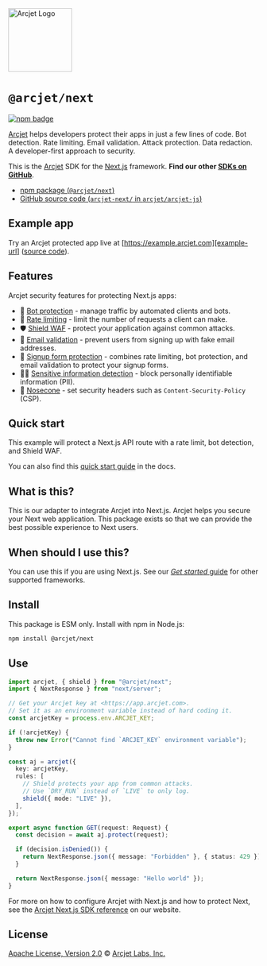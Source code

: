 <a href="https://arcjet.com" target="_arcjet-home">
  <picture>
    <source media="(prefers-color-scheme: dark)" srcset="https://arcjet.com/logo/arcjet-dark-lockup-voyage-horizontal.svg">
    <img src="https://arcjet.com/logo/arcjet-light-lockup-voyage-horizontal.svg" alt="Arcjet Logo" height="128" width="auto">
  </picture>
</a>

# `@arcjet/next`

<p>
  <a href="https://www.npmjs.com/package/@arcjet/next">
    <picture>
      <source media="(prefers-color-scheme: dark)" srcset="https://img.shields.io/npm/v/%40arcjet%2Fnext?style=flat-square&label=%E2%9C%A6Aj&labelColor=000000&color=5C5866">
      <img alt="npm badge" src="https://img.shields.io/npm/v/%40arcjet%2Fnext?style=flat-square&label=%E2%9C%A6Aj&labelColor=ECE6F0&color=ECE6F0">
    </picture>
  </a>
</p>

[Arcjet][arcjet] helps developers protect their apps in just a few lines of
code. Bot detection. Rate limiting. Email validation. Attack protection. Data
redaction. A developer-first approach to security.

This is the [Arcjet][arcjet] SDK for the [Next.js][next-js] framework. **Find
our other [SDKs on GitHub][sdks-github]**.

- [npm package (`@arcjet/next`)](https://www.npmjs.com/package/@arcjet/next)
- [GitHub source code (`arcjet-next/` in `arcjet/arcjet-js`)](https://github.com/arcjet/arcjet-js/tree/main/arcjet-next)

## Example app

Try an Arcjet protected app live at [https://example.arcjet.com][example-url]
([source code][example-source]).

## Features

Arcjet security features for protecting Next.js apps:

- 🤖 [Bot protection][bot-protection-quick-start] - manage traffic by automated
  clients and bots.
- 🛑 [Rate limiting][rate-limiting-quick-start] - limit the number of requests a
  client can make.
- 🛡️ [Shield WAF][shield-quick-start] - protect your application against common
  attacks.
- 📧 [Email validation][email-validation-quick-start] - prevent users from
  signing up with fake email addresses.
- 📝 [Signup form protection][signup-protection-quick-start] - combines rate
  limiting, bot protection, and email validation to protect your signup forms.
- 🕵️‍♂️ [Sensitive information detection][sensitive-info-quick-start] - block
  personally identifiable information (PII).
- 🚅 [Nosecone][nosecone-quick-start] - set security headers such as
  `Content-Security-Policy` (CSP).

## Quick start

This example will protect a Next.js API route with a rate limit, bot detection,
and Shield WAF.

You can also find this [quick start guide][quick-start] in the docs.

## What is this?

This is our adapter to integrate Arcjet into Next.js.
Arcjet helps you secure your Next web application.
This package exists so that we can provide the best possible experience to
Next users.

## When should I use this?

You can use this if you are using Next.js.
See our [_Get started_ guide][arcjet-get-started] for other supported
frameworks.

## Install

This package is ESM only.
Install with npm in Node.js:

```sh
npm install @arcjet/next
```

## Use

```ts
import arcjet, { shield } from "@arcjet/next";
import { NextResponse } from "next/server";

// Get your Arcjet key at <https://app.arcjet.com>.
// Set it as an environment variable instead of hard coding it.
const arcjetKey = process.env.ARCJET_KEY;

if (!arcjetKey) {
  throw new Error("Cannot find `ARCJET_KEY` environment variable");
}

const aj = arcjet({
  key: arcjetKey,
  rules: [
    // Shield protects your app from common attacks.
    // Use `DRY_RUN` instead of `LIVE` to only log.
    shield({ mode: "LIVE" }),
  ],
});

export async function GET(request: Request) {
  const decision = await aj.protect(request);

  if (decision.isDenied()) {
    return NextResponse.json({ message: "Forbidden" }, { status: 429 });
  }

  return NextResponse.json({ message: "Hello world" });
}
```

For more on how to configure Arcjet with Next.js and how to protect Next,
see the [Arcjet Next.js SDK reference][arcjet-reference-next] on our website.

## License

[Apache License, Version 2.0][apache-license] © [Arcjet Labs, Inc.][arcjet]

[arcjet-get-started]: https://docs.arcjet.com/get-started
[arcjet-reference-next]: https://docs.arcjet.com/reference/nextjs
[arcjet]: https://arcjet.com
[next-js]: https://nextjs.org/
[quick-start]: https://docs.arcjet.com/get-started?f=next-js
[example-url]: https://example.arcjet.com
[example-source]: https://github.com/arcjet/arcjet-js-example
[apache-license]: http://www.apache.org/licenses/LICENSE-2.0
[bot-protection-quick-start]: https://docs.arcjet.com/bot-protection/quick-start?f=next-js
[rate-limiting-quick-start]: https://docs.arcjet.com/rate-limiting/quick-start?f=next-js
[shield-quick-start]: https://docs.arcjet.com/shield/quick-start?f=next-js
[email-validation-quick-start]: https://docs.arcjet.com/email-validation/quick-start?f=next-js
[signup-protection-quick-start]: https://docs.arcjet.com/signup-protection/quick-start?f=next-js
[sensitive-info-quick-start]: https://docs.arcjet.com/sensitive-info/quick-start?f=next-js
[nosecone-quick-start]: https://docs.arcjet.com/nosecone/quick-start?f=next-js
[sdks-github]: https://github.com/arcjet
